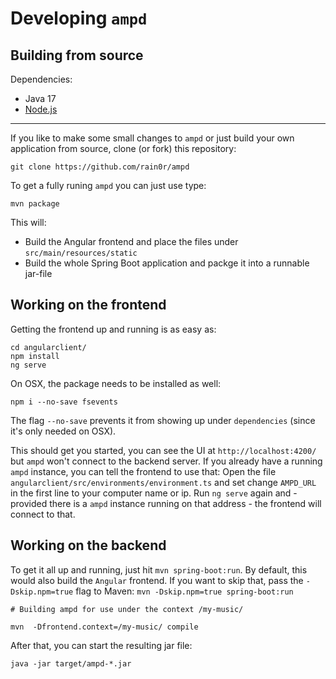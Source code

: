 # Developing `ampd`

## Building from source

Dependencies:

- Java 17
- [Node.js](https://nodejs.org/)

---

If you like to make some small changes to `ampd` or just build your own application from source, clone (or fork) this repository:

```shell script
git clone https://github.com/rain0r/ampd
```

To get a fully runing `ampd` you can just use type:

```shell script
mvn package
```

This will:

- Build the Angular frontend and place the files under `src/main/resources/static`
- Build the whole Spring Boot application and packge it into a runnable jar-file

## Working on the frontend

Getting the frontend up and running is as easy as:

```shell script
cd angularclient/
npm install
ng serve
```

On OSX, the package needs to be installed as well:

```shell script
npm i --no-save fsevents
```

The flag `--no-save` prevents it from showing up under `dependencies` (since it's only needed on OSX).

This should get you started, you can see the UI at `http://localhost:4200/` but `ampd` won't connect to the backend server.
If you already have a running `ampd` instance, you can tell the frontend to use that:
Open the file `angularclient/src/environments/environment.ts` and set change `AMPD_URL` in the first line to your
computer name or ip.
Run `ng serve` again and - provided there is a `ampd` instance running on that address - the frontend will connect to that.

## Working on the backend

To get it all up and running, just hit `mvn spring-boot:run`. By default, this would also build the `Angular` frontend.
If you want to skip that, pass the `-Dskip.npm=true` flag to Maven: `mvn -Dskip.npm=true spring-boot:run`

```shell script
# Building ampd for use under the context /my-music/

mvn  -Dfrontend.context=/my-music/ compile
```

After that, you can start the resulting jar file:

```shell script
java -jar target/ampd-*.jar
```
